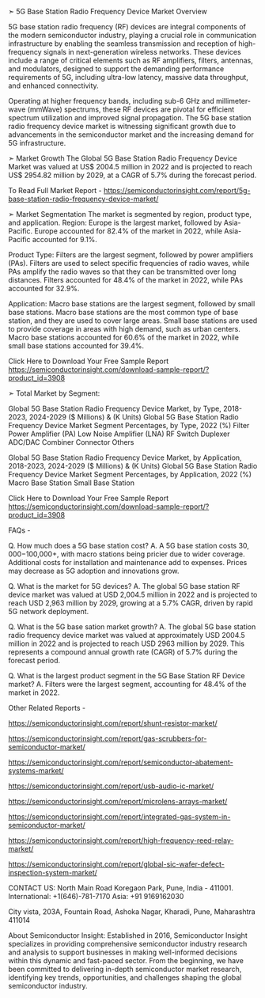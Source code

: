 ➣ 5G Base Station Radio Frequency Device Market Overview

5G base station radio frequency (RF) devices are integral components of the modern semiconductor industry, playing a crucial role in communication infrastructure by enabling the seamless transmission and reception of high-frequency signals in next-generation wireless networks. These devices include a range of critical elements such as RF amplifiers, filters, antennas, and modulators, designed to support the demanding performance requirements of 5G, including ultra-low latency, massive data throughput, and enhanced connectivity.

Operating at higher frequency bands, including sub-6 GHz and millimeter-wave (mmWave) spectrums, these RF devices are pivotal for efficient spectrum utilization and improved signal propagation. The 5G base station radio frequency device market is witnessing significant growth due to advancements in the semiconductor market and the increasing demand for 5G infrastructure.

➣ Market Growth
The Global 5G Base Station Radio Frequency Device Market was valued at US$ 2004.5 million in 2022 and is projected to reach US$ 2954.82 million by 2029, at a CAGR of 5.7% during the forecast period.

To Read Full Market Report -
https://semiconductorinsight.com/report/5g-base-station-radio-frequency-device-market/

➣ Market Segmentation
The market is segmented by region, product type, and application.
Region: Europe is the largest market, followed by Asia-Pacific. Europe accounted for 82.4% of the market in 2022, while Asia-Pacific accounted for 9.1%.

Product Type: Filters are the largest segment, followed by power amplifiers (PAs). Filters are used to select specific frequencies of radio waves, while PAs amplify the radio waves so that they can be transmitted over long distances. Filters accounted for 48.4% of the market in 2022, while PAs accounted for 32.9%.

Application: Macro base stations are the largest segment, followed by small base stations. Macro base stations are the most common type of base station, and they are used to cover large areas. Small base stations are used to provide coverage in areas with high demand, such as urban centers. Macro base stations accounted for 60.6% of the market in 2022, while small base stations accounted for 39.4%.

Click Here to Download Your Free Sample Report
https://semiconductorinsight.com/download-sample-report/?product_id=3908

➣ Total Market by Segment:

Global 5G Base Station Radio Frequency Device Market, by Type, 2018-2023, 2024-2029 ($ Millions) & (K Units)
Global 5G Base Station Radio Frequency Device Market Segment Percentages, by Type, 2022 (%)
Filter
Power Amplifier (PA)
Low Noise Amplifier (LNA)
RF Switch
Duplexer
ADC/DAC
Combiner
Connector
Others

Global 5G Base Station Radio Frequency Device Market, by Application, 2018-2023, 2024-2029 ($ Millions) & (K Units)
Global 5G Base Station Radio Frequency Device Market Segment Percentages, by Application, 2022 (%)
Macro Base Station
Small Base Station

Click Here to Download Your Free Sample Report
https://semiconductorinsight.com/download-sample-report/?product_id=3908

FAQs -

Q. How much does a 5G base station cost?
A. A 5G base station costs $30,000-$100,000+, with macro stations being pricier due to wider coverage. Additional costs for installation and maintenance add to expenses. Prices may decrease as 5G adoption and innovations grow.

Q. What is the market for 5G devices?
A. The global 5G base station RF device market was valued at USD 2,004.5 million in 2022 and is projected to reach USD 2,963 million by 2029, growing at a 5.7% CAGR, driven by rapid 5G network deployment.

Q. What is the 5G base sation market growth?
A. The global 5G base station radio frequency device market was valued at approximately USD 2004.5 million in 2022 and is projected to reach USD 2963 million by 2029. This represents a compound annual growth rate (CAGR) of 5.7% during the forecast period.

Q. What is the largest product segment in the 5G Base Station RF Device market?
A. Filters were the largest segment, accounting for 48.4% of the market in 2022.

Other Related Reports -

https://semiconductorinsight.com/report/shunt-resistor-market/

https://semiconductorinsight.com/report/gas-scrubbers-for-semiconductor-market/

https://semiconductorinsight.com/report/semiconductor-abatement-systems-market/

https://semiconductorinsight.com/report/usb-audio-ic-market/

https://semiconductorinsight.com/report/microlens-arrays-market/

https://semiconductorinsight.com/report/integrated-gas-system-in-semiconductor-market/

https://semiconductorinsight.com/report/high-frequency-reed-relay-market/

https://semiconductorinsight.com/report/global-sic-wafer-defect-inspection-system-market/

CONTACT US:
North Main Road Koregaon Park, Pune, India - 411001.
International: +1(646)-781-7170
Asia: +91 9169162030

City vista, 203A, Fountain Road, Ashoka Nagar, Kharadi, Pune, Maharashtra 411014

About Semiconductor Insight:
Established in 2016, Semiconductor Insight specializes in providing comprehensive semiconductor industry research and analysis to support businesses in making well-informed decisions within this dynamic and fast-paced sector. From the beginning, we have been committed to delivering in-depth semiconductor market research, identifying key trends, opportunities, and challenges shaping the global semiconductor industry.
